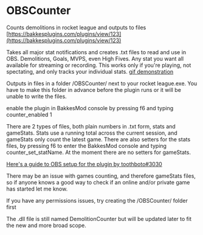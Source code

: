 # OBSCounter
Counts demolitions in rocket league and outputs to files
[https://bakkesplugins.com/plugins/view/123](https://bakkesplugins.com/plugins/view/123)

Takes all major stat notifications and creates .txt files to read and use in OBS. Demolitions, Goals, MVPS, even High Fives. Any stat you want all available for streaming or recording. This works only if you're playing, not spectating, and only tracks your individual stats.
[gif demonstration](https://gfycat.com/reasonableunhappygar)

Outputs in files in a folder /OBSCounter/ next to your rocket league.exe. You have to make this folder in advance before the plugin runs or it will be unable to write the files. 

enable the plugin in BakkesMod console by pressing f6 and typing counter_enabled 1

There are 2 types of files, both plain numbers in .txt form, stats and gameStats. Stats use a running total across the current session, and gameStats only count the latest game. 
There are also setters for the stats files, by pressing f6 to enter the BakkesMod console and typing counter_set_statName. At the moment there are no setters for gameStats.

[Here's a guide to OBS setup for the plugin by toothboto#3030](https://pastebin.com/w3kzUAh3)

There may be an issue with games counting, and therefore gameStats files, so if anyone knows a good way to check if an online and/or private game has started let me know.

If you have any permissions issues, try creating the /OBSCounter/ folder first

The .dll file is still named DemolitionCounter but will be updated later to fit the new and more broad scope.
